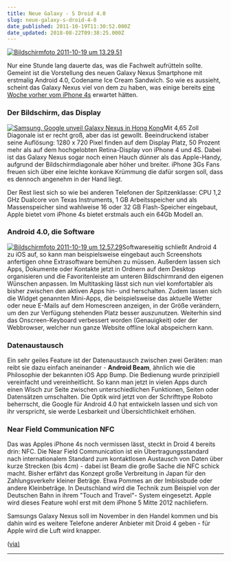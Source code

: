 ```yaml
---
title: Neue Galaxy - S Droid 4.0
slug: neue-galaxy-s-droid-4-0
date_published: 2011-10-19T11:30:52.000Z
date_updated: 2018-08-22T09:38:25.000Z
---
```


[![Bildschirmfoto 2011-10-19 um 13.29.51](//picdump.thafaker.de/2011/10/Bildschirmfoto-2011-10-19-um-13.29.51-580x198.png)](http://picdump.thafaker.de/2011/10/Bildschirmfoto-2011-10-19-um-13.29.51.png)

Nur eine Stunde lang dauerte das, was die Fachwelt aufrütteln sollte. Gemeint ist die Vorstellung des neuen Galaxy Nexus Smartphone mit erstmalig Android 4.0, Codename Ice Cream Sandwich. So wie es aussieht, scheint das Galaxy Nexus viel von dem zu haben, was einige bereits [eine Woche vorher vom iPhone 4s](__GHOST_URL__/keynote-zusammenfassung/) erwartet hätten.

### Der Bildschirm, das Display
[![Samsung, Google unveil Galaxy Nexus in Hong Kong](//picdump.thafaker.de/2011/10/image-273056-galleryV9-wcrd-125x125.jpg)](http://picdump.thafaker.de/2011/10/image-273056-galleryV9-wcrd.jpg)Mit 4,65 Zoll Diagonale ist er recht groß, aber das ist gewollt. Beeindruckend istaber seine Auflösung: 1280 x 720 Pixel finden auf dem Display Platz, 50 Prozent mehr als auf dem hochgelobten Retina-Display von iPhone 4 und 4S. Dabei ist das Galaxy Nexus sogar noch einen Hauch dünner als das Apple-Handy, aufgrund der Bildschirmdiagonale aber höher und breiter. iPhone 3Gs Fans freuen sich über eine leichte konkave Krümmung die dafür sorgen soll, dass es dennoch angenehm in der Hand liegt.

Der Rest liest sich so wie bei anderen Telefonen der Spitzenklasse: CPU 1,2 GHz Dualcore von Texas Instruments, 1 GB Arbeitsspeicher und als Massenspeicher sind wahlweise 16 oder 32 GB Flash-Speicher eingebaut, Apple bietet vom iPhone 4s bietet erstmals auch ein 64Gb Modell an.

### Android 4.0, die Software
[![Bildschirmfoto 2011-10-19 um 12.57.29](//picdump.thafaker.de/2011/10/Bildschirmfoto-2011-10-19-um-12.57.29-125x125.png)](http://picdump.thafaker.de/2011/10/Bildschirmfoto-2011-10-19-um-12.57.29.png)Softwareseitig schließt Android 4 zu iOS auf, so kann man beispielsweise eingebaut auch Screenshots anfertigen ohne Extrasoftware bemühen zu müssen. Außerdem lassen sich Apps, Dokumente oder Kontakte jetzt in Ordnern auf dem Desktop organisieren und die Favoritenleiste am unteren Bildschirmrand den eigenen Wünschen anpassen. Im Multitasking lässt sich nun viel komfortabler als bisher zwischen den aktiven Apps hin- und herschalten. Zudem lassen sich die Widget genannten Mini-Apps, die beispielsweise das aktuelle Wetter oder neue E-Mails auf dem Homescreen anzeigen, in der Größe verändern, um den zur Verfügung stehenden Platz besser auszunutzen. Weiterhin sind das Onscreen-Keyboard verbessert worden (Genauigkeit) oder der Webbrowser, welcher nun ganze Website offline lokal abspeichern kann.

### Datenaustausch

Ein sehr geiles Feature ist der Datenaustausch zwischen zwei Geräten: man reibt sie dazu einfach aneinander - **Android Beam**, ähnlich wie die Philosophie der bekannten iOS App Bump. Die Bedienung wurde prinzipiell vereinfacht und vereinheitlicht. So kann man jetzt in vielen Apps durch einen Wisch zur Seite zwischen unterschiedlichen Funktionen, Seiten oder Datensätzen umschalten. Die Optik wird jetzt von der Schrifttype Roboto beherrscht, die Google für Android 4.0 hat entwickeln lassen und sich von ihr verspricht, sie werde Lesbarkeit und Übersichtlichkeit erhöhen.

### Near Field Communication NFC

Das was Apples iPhone 4s noch vermissen lässt, steckt in Droid 4 bereits drin: NFC. Die Near Field Communication ist ein Übertragungsstandard nach internationalem Standard zum kontaktlosen Austausch von Daten über kurze Strecken (bis 4cm) - dabei ist Beam die große Sache die NFC schick macht. Bisher erfährt das Konzept große Verbreitung in Japan für den Zahlungsverkehr kleiner Beträge. Etwa Pommes an der Imbissbude oder andere Kleinbeträge. In Deutschland wird die Technik zum Beispiel von der Deutschen Bahn in ihrem "Touch and Travel"- System eingesetzt. Apple wird dieses Feature wohl erst mit dem iPhone 5 Mitte 2012 nachliefern.

Samsungs Galaxy Nexus soll im November in den Handel kommen und bis dahin wird es weitere Telefone anderer Anbieter mit Droid 4 geben - für Apple wird die Luft wird knapper.

([via)](http://www.spiegel.de/netzwelt/gadgets/0,1518,792619,00.html)

---
